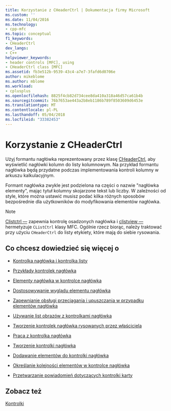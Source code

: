 ```yaml
---
title: Korzystanie z CHeaderCtrl | Dokumentacja firmy Microsoft
ms.custom: ''
ms.date: 11/04/2016
ms.technology:
- cpp-mfc
ms.topic: conceptual
f1_keywords:
- CHeaderCtrl
dev_langs:
- C++
helpviewer_keywords:
- header controls [MFC], using
- CHeaderCtrl class [MFC]
ms.assetid: fb3e512b-9539-43c4-a7e7-3fafd6d0706e
author: mikeblome
ms.author: mblome
ms.workload:
- cplusplus
ms.openlocfilehash: 8825f4cb82d734cee8da410a318a46d57ca61b4b
ms.sourcegitcommit: 76b7653ae443a2b8eb1186b789f8503609d6453e
ms.translationtype: MT
ms.contentlocale: pl-PL
ms.lasthandoff: 05/04/2018
ms.locfileid: "33382453"
---
```

# <a name="using-cheaderctrl"></a>Korzystanie z CHeaderCtrl
Użyj formantu nagłówka reprezentowany przez klasę [CHeaderCtrl](../mfc/reference/cheaderctrl-class.md), aby wyświetlić nagłówki kolumn do listy kolumnowym. Na przykład formantu nagłówka będą przydatne podczas implementowania kontroli kolumny w arkuszu kalkulacyjnym.  
  
 Formant nagłówka zwykle jest podzielona na części o nazwie "nagłówka elementy", mając tytuł kolumny skojarzone tekst lub liczby. W zależności od style, które można ustawić musisz podać kilka różnych sposobów bezpośrednie dla użytkowników do modyfikowania elementów nagłówka.  
  
> [!NOTE]
>  [Clistctrl —](../mfc/reference/clistctrl-class.md) zapewnia kontrolę osadzonych nagłówka i [clistview —](../mfc/reference/clistview-class.md) hermetyzuje `CListCtrl` klasy MFC. Ogólnie rzecz biorąc, należy traktować przy użyciu `CHeaderCtrl` do listy etykiety, które mają do siebie rysowania.  
  
## <a name="what-do-you-want-to-know-more-about"></a>Co chcesz dowiedzieć się więcej o  
  
-   [Kontrolka nagłówka i kontrolka listy](../mfc/header-control-and-list-control.md)  
  
-   [Przykłady kontrolek nagłówka](../mfc/header-control-examples.md)  
  
-   [Elementy nagłówka w kontrolce nagłówka](../mfc/header-items-in-a-header-control.md)  
  
-   [Dostosowywanie wyglądu elementu nagłówka](../mfc/customizing-the-header-item-s-appearance.md)  
  
-   [Zapewnianie obsługi przeciągania i upuszczania w przypadku elementów nagłówka](../mfc/providing-drag-and-drop-support-for-header-items.md)  
  
-   [Używanie list obrazów z kontrolkami nagłówka](../mfc/using-image-lists-with-header-controls.md)  
  
-   [Tworzenie kontrolek nagłówka rysowanych przez właściciela](../mfc/making-owner-drawn-header-controls.md)  
  
-   [Praca z kontrolką nagłówka](../mfc/working-with-a-header-control.md)  
  
-   [Tworzenie kontrolki nagłówka](../mfc/creating-the-header-control.md)  
  
-   [Dodawanie elementów do kontrolki nagłówka](../mfc/adding-items-to-the-header-control.md)  
  
-   [Określanie kolejności elementów w kontrolce nagłówka](../mfc/ordering-items-in-the-header-control.md)  
  
-   [Przetwarzanie powiadomień dotyczących kontrolki karty](../mfc/processing-header-control-notifications.md)  
  
## <a name="see-also"></a>Zobacz też  
 [Kontrolki](../mfc/controls-mfc.md)

